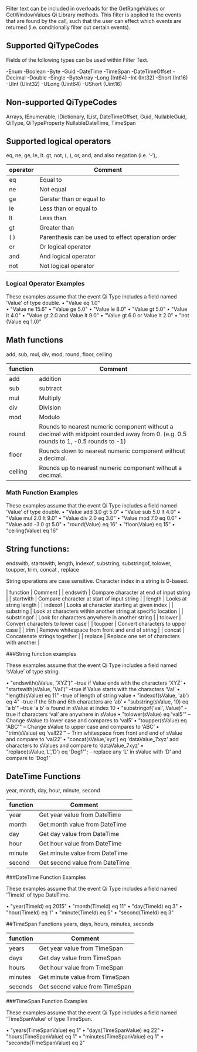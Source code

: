 Filter text can be included in overloads for the GetRangeValues or GetWindowValues Qi Library methods. This filter is applied to the events that are found by the call, such that the user can effect which events are returned (i.e. conditionally filter out certain events).   

## Supported QiTypeCodes

Fields of the following types can be used within Filter Text.

-Enum
-Boolean
-Byte
-Guid
-DateTime
-TimeSpan
-DateTimeOffset
-Decimal
-Double
-Single
-ByteArray
-Long	(Int64)
-Int	(Int32)
-Short	(Int16)
-UInt	(UInt32)
-ULong	(Uint64)
-UShort	(Uint16)

## Non-supported QiTypeCodes
Arrays, IEnumerable, IDictionary, IList, DateTimeOffset, Guid, NullableGuid, QiType, QiTypeProperty
NullableDateTime, TimeSpan

## Supported logical operators

eq, ne, ge, le, lt. gt, not, (, ), or, and, and also negation (i.e. ‘-‘), 

| operator | Comment |
| -------- | ------- |
| eq | Equal to |
| ne | Not equal |
| ge | Gerater than or equal to |
| le | Less than or equal to |
| lt | Less than |
| gt | Greater than |
| ( ) | Parenthesis can be used to effect operation order |
| or | Or logical operator |
| and | And logical operator |
| not | Not logical operator |

### Logical Operator Examples

These examples assume that the event Qi Type includes a field named ‘Value’ of type double. 
•	"Value eq 1.0"	
•	"Value ne 15.6"
•	"Value ge 5.0"
•	"Value le 8.0"
•	"Value gt 5.0"
•	"Value lt 4.0"
•	"Value gt 2.0 and Value lt 9.0"
•	"Value gt 6.0 or Value lt 2.0"
•	"not (Value eq 1.0)"

## Math functions
add, sub, mul, div, mod, round, floor, ceiling

| function | Comment |
| -------- | ------- |
| add | addition |
| sub | subtract |
| mul | Multiply |
| div | Division |
| mod | Modulo |
| round | Rounds to nearest numeric component without a decimal with midpoint rounded away from 0.  (e.g. 0.5 rounds to 1, -0.5 rounds to -1) |
| floor | Rounds down to nearest numeric component without a decimal. |
| ceiling | Rounds up to nearest numeric component without a decimal. |

### Math Function Examples

These examples assume that the event Qi Type includes a field named ‘Value’ of type double. 
•	"Value add 3.0 gt 5.0"
•	"Value sub 5.0 lt 4.0"
•	"Value mul 2.0 lt 9.0"
•	"Value div 2.0 eq 3.0"
•	"Value mod 7.0 eq 0.0"
•	"Value add -3.0 gt 5.0"
•	"round(Value) eq 16"
•	"floor(Value) eq 15"
•	"ceiling(Value) eq 16"

## String functions:
endswith, startswith, length, indexof, substring, substringof,  tolower, toupper, trim, concat , replace

String operations are case sensitive.  Character index in a string is 0-based.

| function | Comment |
| endswith | Compare character at end of input string  |
| startwith | Compare character at start of input string |
| length | Looks at string length |
| indexof | Looks at character starting at given index |
| substring | Look at characters within another string at specific location |
| substringof | Look for characters anywhere in another string |
| tolower | Convert characters to lower case |
| toupper | Convert characters to upper case |
| trim | Remove whitespace from front and end of string |
| concat | Concatenate strings together |
| replace | Replace one set of characters with another |

###String function examples

These examples assume that the event Qi Type includes a field named ‘sValue’ of type string.

•	"endswith(sValue, 'XYZ’)" 	 –true if Value ends with the characters ‘XYZ’
•	"startswith(sValue, 'Val')" –true if Value starts with the characters ‘Val’
•	"length(sValue) eq 11"	 -true of length of string value
•	"indexof(sValue, 'ab') eq 4"  -true if the 5th and 6th characters are ‘ab’
•	"substring(sValue, 10) eq 'a b'" –true ‘a b’ is found in sValue at index 10
•	"substringof('val', Value)"	     -true if characters ‘val’ are anywhere in sValue
•	"tolower(sValue) eq 'val5'" – Change sValue to lower case and compares to ‘val5’
•	"toupper(sValue) eq 'ABC'"	– Change sValue to upper case and compares to ‘ABC’
•	"trim(sValue) eq ‘vall22’" – Trim whitespace from front and end of sValue and compare to ‘val22’
•	"concat(sValue,'xyz') eq 'dataValue_7xyz' add characters to sValues and compare to ‘dataValue_7xyz’
•	“replace(sValue,'L','D') eq 'Dog1'"; - replace any ‘L’ in sValue with ‘D’ and compare to ‘Dog1’

## DateTime Functions
year, month, day, hour, minute, second 

| function | Comment |
| -------- | ------- |
| year | Get year value from DateTime |
| month | Get month value from DateTime |
| day | Get day value from DateTime |
| hour | Get hour value from DateTime  |
| minute | Get minute value from DateTime |
| second | Get second value from DateTime |

###DateTime Function Examples

These examples assume that the event Qi Type includes a field named ‘TimeId’ of type DateTime.

•	"year(TimeId) eq 2015"
•	"month(TimeId) eq 11"
•	"day(TimeId) eq 3"
•	"hour(TimeId) eq 1"
•	"minute(TimeId) eq 5"
•	"second(TimeId) eq 3"

##TimeSpan Functions
years, days, hours, minutes, seconds

| function | Comment |
| -------- | ------- |
| years | Get year value from TimeSpan |
| days | Get day value from TimeSpan |
| hours | Get hour value from TimeSpan |
| minutes | Get minute value from TimeSpan |
| seconds | Get second value from TimeSpan |

###TimeSpan Function Examples

These examples assume that the event Qi Type includes a field named ‘TimeSpanValue’ of type 
TimeSpan.

•	"years(TimeSpanValue) eq 1"
•	"days(TimeSpanValue) eq 22"
•	"hours(TimeSpanValue) eq 1"
•	"minutes(TimeSpanValue) eq 1"
•	"seconds(TimeSpanValue) eq 2"

